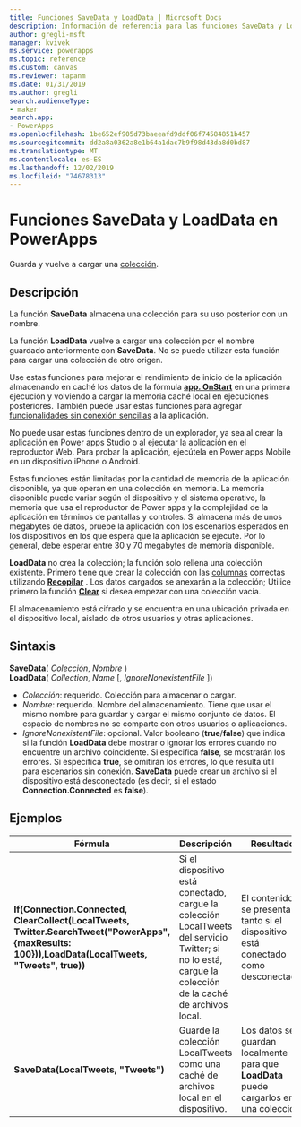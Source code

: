 ```yaml
---
title: Funciones SaveData y LoadData | Microsoft Docs
description: Información de referencia para las funciones SaveData y LoadData en PowerApps, incluida la sintaxis
author: gregli-msft
manager: kvivek
ms.service: powerapps
ms.topic: reference
ms.custom: canvas
ms.reviewer: tapanm
ms.date: 01/31/2019
ms.author: gregli
search.audienceType:
- maker
search.app:
- PowerApps
ms.openlocfilehash: 1be652ef905d73baeeafd9ddf06f74584851b457
ms.sourcegitcommit: dd2a8a0362a8e1b64a1dac7b9f98d43da8d0bd87
ms.translationtype: MT
ms.contentlocale: es-ES
ms.lasthandoff: 12/02/2019
ms.locfileid: "74678313"
---
```

# <a name="savedata-and-loaddata-functions-in-powerapps"></a>Funciones SaveData y LoadData en PowerApps
Guarda y vuelve a cargar una [colección](../working-with-data-sources.md#collections).

## <a name="description"></a>Descripción
La función **SaveData** almacena una colección para su uso posterior con un nombre.  

La función **LoadData** vuelve a cargar una colección por el nombre guardado anteriormente con **SaveData**. No se puede utilizar esta función para cargar una colección de otro origen.  

Use estas funciones para mejorar el rendimiento de inicio de la aplicación almacenando en caché los datos de la fórmula **[app. OnStart](../controls/control-screen.md#additional-properties)** en una primera ejecución y volviendo a cargar la memoria caché local en ejecuciones posteriores. También puede usar estas funciones para agregar [funcionalidades sin conexión sencillas](../offline-apps.md) a la aplicación.

No puede usar estas funciones dentro de un explorador, ya sea al crear la aplicación en Power apps Studio o al ejecutar la aplicación en el reproductor Web. Para probar la aplicación, ejecútela en Power apps Mobile en un dispositivo iPhone o Android.

Estas funciones están limitadas por la cantidad de memoria de la aplicación disponible, ya que operan en una colección en memoria. La memoria disponible puede variar según el dispositivo y el sistema operativo, la memoria que usa el reproductor de Power apps y la complejidad de la aplicación en términos de pantallas y controles. Si almacena más de unos megabytes de datos, pruebe la aplicación con los escenarios esperados en los dispositivos en los que espera que la aplicación se ejecute. Por lo general, debe esperar entre 30 y 70 megabytes de memoria disponible.  

**LoadData** no crea la colección; la función solo rellena una colección existente. Primero tiene que crear la colección con las [columnas](../working-with-tables.md#columns) correctas utilizando **[Recopilar](function-clear-collect-clearcollect.md)** . Los datos cargados se anexarán a la colección; Utilice primero la función **[Clear](function-clear-collect-clearcollect.md)** si desea empezar con una colección vacía.

El almacenamiento está cifrado y se encuentra en una ubicación privada en el dispositivo local, aislado de otros usuarios y otras aplicaciones.

## <a name="syntax"></a>Sintaxis
**SaveData**( *Colección*, *Nombre* )<br>**LoadData**( *Collection*, *Name* [, *IgnoreNonexistentFile* ])

* *Colección*: requerido.  Colección para almacenar o cargar.
* *Nombre*: requerido.  Nombre del almacenamiento. Tiene que usar el mismo nombre para guardar y cargar el mismo conjunto de datos. El espacio de nombres no se comparte con otros usuarios o aplicaciones.
* *IgnoreNonexistentFile*: opcional. Valor booleano (**true**/**false**) que indica si la función **LoadData** debe mostrar o ignorar los errores cuando no encuentre un archivo coincidente. Si especifica **false**, se mostrarán los errores. Si especifica **true**, se omitirán los errores, lo que resulta útil para escenarios sin conexión. **SaveData** puede crear un archivo si el dispositivo está desconectado (es decir, si el estado **Connection.Connected** es **false**).

## <a name="examples"></a>Ejemplos

| Fórmula | Descripción | Resultado |
| --- | --- | --- |
| **If(Connection.Connected, ClearCollect(LocalTweets, Twitter.SearchTweet("PowerApps", {maxResults: 100})),LoadData(LocalTweets, "Tweets", true))** |Si el dispositivo está conectado, cargue la colección LocalTweets del servicio Twitter; si no lo está, cargue la colección de la caché de archivos local. |El contenido se presenta tanto si el dispositivo está conectado como desconectado. |
| **SaveData(LocalTweets, "Tweets")** |Guarde la colección LocalTweets como una caché de archivos local en el dispositivo. |Los datos se guardan localmente para que **LoadData** puede cargarlos en una colección. |

